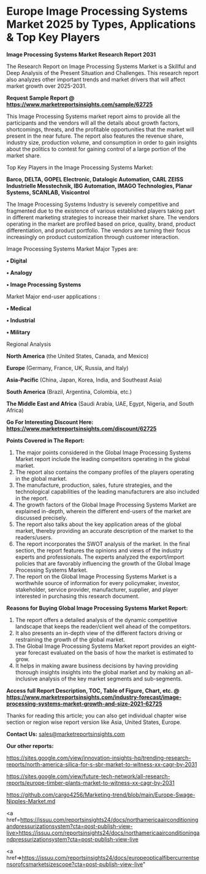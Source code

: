# Europe Image Processing Systems Market 2025 by Types, Applications & Top Key Players

<strong>Image Processing Systems Market Research Report 2031</strong>

The Research Report on Image Processing Systems Market is a Skillful and Deep Analysis of the Present Situation and Challenges. This research report also analyzes other important trends and market drivers that will affect market growth over 2025-2031.

<strong>Request Sample Report @ <a href=https://www.marketreportsinsights.com/sample/62725>https://www.marketreportsinsights.com/sample/62725</a></strong>

This Image Processing Systems market report aims to provide all the participants and the vendors will all the details about growth factors, shortcomings, threats, and the profitable opportunities that the market will present in the near future. The report also features the revenue share, industry size, production volume, and consumption in order to gain insights about the politics to contest for gaining control of a large portion of the market share.

Top Key Players in the Image Processing Systems Market:

<strong>Barco, DELTA, GOPEL Electronic, Datalogic Automation, CARL ZEISS Industrielle Messtechnik, IBG Automation, IMAGO Technologies, Planar Systems, SCANLAB, Visicontrol</strong>

The Image Processing Systems Industry is severely competitive and fragmented due to the existence of various established players taking part in different marketing strategies to increase their market share. The vendors operating in the market are profiled based on price, quality, brand, product differentiation, and product portfolio. The vendors are turning their focus increasingly on product customization through customer interaction.

Image Processing Systems Market Major Types are:

<strong>• Digital

• Analogy

• Image Processing Systems</strong>

Market Major end-user applications :

<strong>• Medical

• Industrial

• Military</strong>

Regional Analysis

</u><strong><b>North America</b></strong> (the United States, Canada, and Mexico)

<strong><b>Europe </b></strong>(Germany, France, UK, Russia, and Italy)

<strong><b>Asia-Pacific</b></strong> (China, Japan, Korea, India, and Southeast Asia)

<strong><b>South America</b></strong> (Brazil, Argentina, Colombia, etc.)

<strong><b>The Middle East and Africa</b></strong> (Saudi Arabia, UAE, Egypt, Nigeria, and South Africa)

<strong>Go For Interesting Discount Here: <a href=https://www.marketreportsinsights.com/discount/62725>https://www.marketreportsinsights.com/discount/62725</a></strong>

<strong>Points Covered in The Report:</strong>
<ol>
  <li>The major points considered in the Global Image Processing Systems Market report include the leading competitors operating in the global market.</li>
  <li>The report also contains the company profiles of the players operating in the global market.</li>
  <li>The manufacture, production, sales, future strategies, and the technological capabilities of the leading manufacturers are also included in the report.</li>
  <li>The growth factors of the Global Image Processing Systems Market are explained in-depth, wherein the different end-users of the market are discussed precisely.</li>
  <li>The report also talks about the key application areas of the global market, thereby providing an accurate description of the market to the readers/users.</li>
  <li>The report incorporates the SWOT analysis of the market. In the final section, the report features the opinions and views of the industry experts and professionals. The experts analyzed the export/import policies that are favorably influencing the growth of the Global Image Processing Systems Market.</li>
  <li>The report on the Global Image Processing Systems Market is a worthwhile source of information for every policymaker, investor, stakeholder, service provider, manufacturer, supplier, and player interested in purchasing this research document.</li>
</ol>
<strong>Reasons for Buying Global Image Processing Systems Market Report:</strong>

<ol>
  <li>The report offers a detailed analysis of the dynamic competitive landscape that keeps the reader/client well ahead of the competitors.</li>
  <li>It also presents an in-depth view of the different factors driving or restraining the growth of the global market.</li>
  <li>The Global Image Processing Systems Market report provides an eight-year forecast evaluated on the basis of how the market is estimated to grow.</li>
  <li>It helps in making aware business decisions by having providing thorough insights insights into the global market and by making an all-inclusive analysis of the key market segments and sub-segments.</li>
</ol>
<strong>Access full Report Description, TOC, Table of Figure, Chart, etc. @ <a href=https://www.marketreportsinsights.com/industry-forecast/image-processing-systems-market-growth-and-size-2021-62725>https://www.marketreportsinsights.com/industry-forecast/image-processing-systems-market-growth-and-size-2021-62725</a></strong>


Thanks for reading this article; you can also get individual chapter wise section or region wise report version like Asia, United States, Europe.

<strong>Contact Us:</strong>
sales@marketreportsinsights.com

<strong>Our other reports:</strong>

<a href=https://sites.google.com/view/innovation-insights-hq/trending-research-reports/north-america-silica-for-s-sbr-market-to-witness-xx-cagr-by-2031>https://sites.google.com/view/innovation-insights-hq/trending-research-reports/north-america-silica-for-s-sbr-market-to-witness-xx-cagr-by-2031</a>

<a href=https://sites.google.com/view/future-tech-network/all-research-reports/europe-timber-plants-market-to-witness-xx-cagr-by-2031>https://sites.google.com/view/future-tech-network/all-research-reports/europe-timber-plants-market-to-witness-xx-cagr-by-2031</a>

<a href=https://github.com/cargo4256/Marketing-trend/blob/main/Europe-Swage-Nipples-Market.md>https://github.com/cargo4256/Marketing-trend/blob/main/Europe-Swage-Nipples-Market.md</a>

<a href=https://issuu.com/reportsinsights24/docs/northamericaairconditioningandpressurizationsystem?cta=post-publish-view-live>https://issuu.com/reportsinsights24/docs/northamericaairconditioningandpressurizationsystem?cta=post-publish-view-live</a>

<a href=>https://issuu.com/reportsinsights24/docs/europeopticalfibercurrentsensorofcsmarketsizescope?cta=post-publish-view-live</a>"
